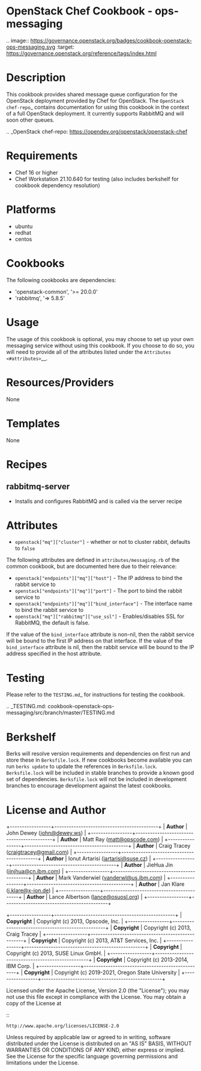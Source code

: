OpenStack Chef Cookbook - ops-messaging
=======================================

.. image:: https://governance.openstack.org/badges/cookbook-openstack-ops-messaging.svg
    :target: https://governance.openstack.org/reference/tags/index.html

Description
===========

This cookbook provides shared message queue configuration for the
OpenStack deployment provided by Chef for OpenStack. The `OpenStack
chef-repo`_ contains documentation for using this cookbook in the
context of a full OpenStack deployment. It currently supports RabbitMQ
and will soon other queues.

.. _OpenStack chef-repo: https://opendev.org/openstack/openstack-chef

Requirements
============

- Chef 16 or higher
- Chef Workstation 21.10.640 for testing (also includes berkshelf for
  cookbook dependency resolution)

Platforms
=========

- ubuntu
- redhat
- centos

Cookbooks
=========

The following cookbooks are dependencies:

- 'openstack-common', '>= 20.0.0'
- 'rabbitmq', '=> 5.8.5'

Usage
=====

The usage of this cookbook is optional, you may choose to set up your
own messaging service without using this cookbook. If you choose to do
so, you will need to provide all of the attributes listed under the
`Attributes <#attributes>`__.

Resources/Providers
===================

None

Templates
=========

None

Recipes
=======

rabbitmq-server
---------------

- Installs and configures RabbitMQ and is called via the server recipe

Attributes
==========

-  ``openstack["mq"]["cluster"]`` - whether or not to cluster rabbit,
   defaults to ``false``

The following attributes are defined in ``attributes/messaging.rb`` of
the common cookbook, but are documented here due to their relevance:

-  ``openstack["endpoints"]["mq"]["host"]`` - The IP address to bind the
   rabbit service to
-  ``openstack["endpoints"]["mq"]["port"]`` - The port to bind the
   rabbit service to
-  ``openstack["endpoints"]["mq"]["bind_interface"]`` - The interface
   name to bind the rabbit service to
-  ``openstack["mq"]["rabbitmq"]["use_ssl"]`` - Enables/disables SSL for
   RabbitMQ, the default is false.

If the value of the ``bind_interface`` attribute is non-nil, then the
rabbit service will be bound to the first IP address on that interface.
If the value of the ``bind_interface`` attribute is nil, then the rabbit
service will be bound to the IP address specified in the host attribute.

Testing
=======

Please refer to the `TESTING.md`_ for instructions for testing the
cookbook.

.. _TESTING.md: cookbook-openstack-ops-messaging/src/branch/master/TESTING.md

Berkshelf
=========

Berks will resolve version requirements and dependencies on first run
and store these in ``Berksfile.lock``. If new cookbooks become available
you can run ``berks update`` to update the references in
``Berksfile.lock``.  ``Berksfile.lock`` will be included in stable
branches to provide a known good set of dependencies. ``Berksfile.lock``
will not be included in development branches to encourage development
against the latest cookbooks.

License and Author
==================

+-----------------+-------------------------------------------+
| **Author**      | John Dewey (john@dewey.ws)                |
+-----------------+-------------------------------------------+
| **Author**      | Matt Ray (matt@opscode.com)               |
+-----------------+-------------------------------------------+
| **Author**      | Craig Tracey (craigtracey@gmail.com)      |
+-----------------+-------------------------------------------+
| **Author**      | Ionut Artarisi (iartarisi@suse.cz)        |
+-----------------+-------------------------------------------+
| **Author**      | JieHua Jin (jinjhua@cn.ibm.com)           |
+-----------------+-------------------------------------------+
| **Author**      | Mark Vanderwiel (vanderwl@us.ibm.com)     |
+-----------------+-------------------------------------------+
| **Author**      | Jan Klare (j.klare@x-ion.de)              |
+-----------------+-------------------------------------------+
| **Author**      | Lance Albertson (lance@osuosl.org)        |
+-----------------+-------------------------------------------+

+-----------------+--------------------------------------------------+
| **Copyright**   | Copyright (c) 2013, Opscode, Inc.                |
+-----------------+--------------------------------------------------+
| **Copyright**   | Copyright (c) 2013, Craig Tracey                 |
+-----------------+--------------------------------------------------+
| **Copyright**   | Copyright (c) 2013, AT&T Services, Inc.          |
+-----------------+--------------------------------------------------+
| **Copyright**   | Copyright (c) 2013, SUSE Linux GmbH.             |
+-----------------+--------------------------------------------------+
| **Copyright**   | Copyright (c) 2013-2014, IBM Corp.               |
+-----------------+--------------------------------------------------+
| **Copyright**   | Copyright (c) 2019-2021, Oregon State University |
+-----------------+--------------------------------------------------+

Licensed under the Apache License, Version 2.0 (the "License"); you may
not use this file except in compliance with the License. You may obtain
a copy of the License at

::

    http://www.apache.org/licenses/LICENSE-2.0

Unless required by applicable law or agreed to in writing, software
distributed under the License is distributed on an "AS IS" BASIS,
WITHOUT WARRANTIES OR CONDITIONS OF ANY KIND, either express or implied.
See the License for the specific language governing permissions and
limitations under the License.
